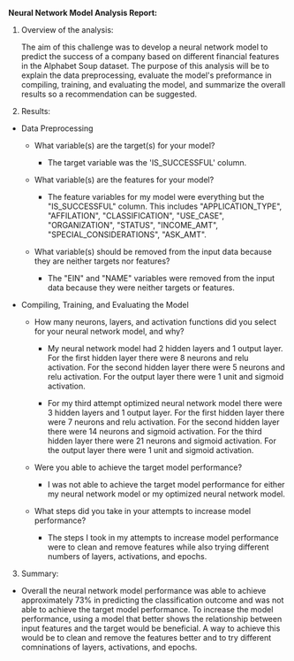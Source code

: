 **Neural Network Model Analysis Report:**

1. Overview of the analysis: 

    The aim of this challenge was to develop a neural network model to predict the success of a company based on different financial features in the Alphabet Soup dataset. The purpose of this analysis will be to explain the data preprocessing, evaluate the model's preformance in compiling, training, and evaluating the model, and summarize the overall results so a recommendation can be suggested. 

2. Results: 

* Data Preprocessing

    * What variable(s) are the target(s) for your model?
      * The target variable was the 'IS_SUCCESSFUL' column.

    * What variable(s) are the features for your model?
      * The feature variables for my model were everything but the "IS_SUCCESSFUL" column. This includes "APPLICATION_TYPE", "AFFILATION", "CLASSIFICATION", "USE_CASE", "ORGANIZATION", "STATUS", "INCOME_AMT", "SPECIAL_CONSIDERATIONS", "ASK_AMT".

    * What variable(s) should be removed from the input data because they are neither targets nor features?
      * The "EIN" and "NAME" variables were removed from the input data because they were neither targets or features.

* Compiling, Training, and Evaluating the Model

    * How many neurons, layers, and activation functions did you select for your neural network model, and why?
      * My neural network model had 2 hidden layers and 1 output layer. For the first hidden layer there were 8 neurons and relu activation. For the second hidden layer there were 5 neurons and relu activation. For the output layer there were 1 unit and sigmoid activation. 

      * For my third attempt optimized neural network model there were 3 hidden layers and 1 output layer. For the first hidden layer there were 7 neurons and relu activation. For the second hidden layer there were 14 neurons and sigmoid activation. For the third hidden layer there were 21 neurons and sigmoid activation. For the output layer there were 1 unit and sigmoid activation. 

    * Were you able to achieve the target model performance?
      * I was not able to achieve the target model performance for either my neural network model or my optimized neural network model. 

    * What steps did you take in your attempts to increase model performance?
      * The steps I took in my attempts to increase model performance were to clean and remove features while also trying different numbers of layers, activations, and epochs.  

3. Summary:

* Overall the neural network model performance was able to achieve approximately 73% in predicting the classification outcome and was not able to achieve the target model performance. To increase the model performance, using a model that better shows the relationship between input features and the target would be beneficial. A way to achieve this would be to clean and remove the features better and to try different comninations of layers, activations, and epochs. 